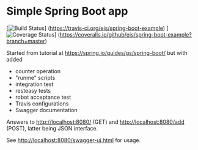 Simple Spring Boot app
======================

[![Build Status](https://api.travis-ci.org/eis/spring-boot-example.svg?branch=master)]
(https://travis-ci.org/eis/spring-boot-example)
[![Coverage Status](http://img.shields.io/coveralls/eis/spring-boot-example/master.svg)]
(https://coveralls.io/github/eis/spring-boot-example?branch=master)

Started from tutorial at https://spring.io/guides/gs/spring-boot/ but with added
  - counter operation
  - "runme" scripts
  - integration test
  - resteasy tests
  - robot acceptance test
  - Travis configurations
  - Swagger documentation

Answers to [http://localhost:8080/](http://localhost:8080/) (GET) and
[http://localhost:8080/add](http://localhost:8080/add) (POST), latter being
JSON interface.

See [http://localhost:8080/swagger-ui.html](http://localhost:8080/swagger-ui.html) for usage.
